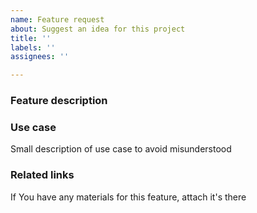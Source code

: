 ```yaml
---
name: Feature request
about: Suggest an idea for this project
title: ''
labels: ''
assignees: ''

---
```


### Feature description

### Use case
Small description of use case to avoid misunderstood

### Related links
If You have any materials for this feature, attach it's there
